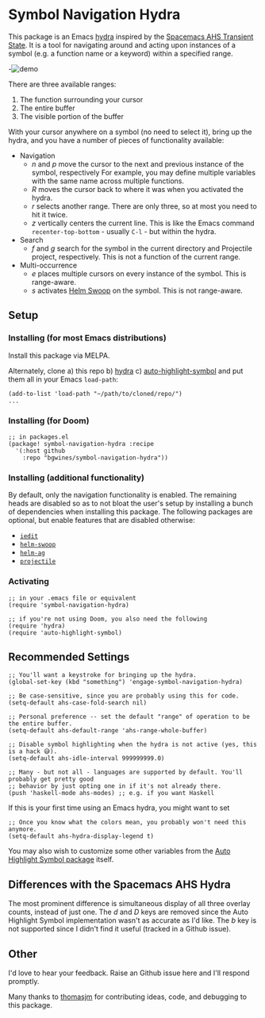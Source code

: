 # Symbol Navigation Hydra

This package is an Emacs [hydra](https://github.com/abo-abo/hydra) inspired by the [Spacemacs AHS Transient State](https://develop.spacemacs.org/doc/DOCUMENTATION.html#highlight-current-symbol). It is a tool for navigating around and acting upon instances of a symbol (e.g. a function name or a keyword) within a specified range.

-![demo](https://github.com/bgwines/symbol-navigation-hydra/blob/master/snhydra-demo.gif)

There are three available ranges:

1. The function surrounding your cursor
2. The entire buffer
3. The visible portion of the buffer

With your cursor anywhere on a symbol (no need to select it), bring up the hydra, and you have a number of pieces of functionality available:

* Navigation
    * _n_ and _p_ move the cursor to the next and previous instance of the symbol, respectively
                  For example, you may define multiple variables with the same name across multiple
                  functions.
    * _R_ moves the cursor back to where it was when you activated the hydra.
    * _r_ selects another range. There are only three, so at most you need to hit it twice.
    * _z_ vertically centers the current line. This is like the Emacs command `recenter-top-bottom` -
          usually `C-l` - but within the hydra.
* Search
    * _f_ and _g_ search for the symbol in the current directory and Projectile project, respectively.
                  This is not a function of the current range.
* Multi-occurrence
    * _e_ places multiple cursors on every instance of the symbol. This is range-aware.
    * _s_ activates [Helm Swoop](https://github.com/emacsorphanage/helm-swoop) on the symbol. This
          is not range-aware.

## Setup

### Installing (for most Emacs distributions)

Install this package via MELPA.

Alternately, clone a) this repo b) [hydra](https://github.com/abo-abo/hydra) c) [auto-highlight-symbol](https://github.com/mhayashi1120/auto-highlight-symbol-mode) and put them all in your Emacs `load-path`:

``` elisp
(add-to-list 'load-path "~/path/to/cloned/repo/")
...
```

### Installing (for Doom)

```elisp
;; in packages.el
(package! symbol-navigation-hydra :recipe
  '(:host github
    :repo "bgwines/symbol-navigation-hydra"))

```

### Installing (additional functionality)

By default, only the navigation functionality is enabled. The remaining heads are disabled so as to not bloat the user's setup by installing a bunch of dependencies when installing this package. The following packages are optional, but enable features that are disabled otherwise:

* [`iedit`](https://github.com/victorhge/iedit)
* [`helm-swoop`](https://github.com/emacsorphanage/helm-swoop)
* [`helm-ag`](https://github.com/emacsorphanage/helm-ag)
* [`projectile`](https://github.com/bbatsov/projectile)

### Activating

```elisp
;; in your .emacs file or equivalent
(require 'symbol-navigation-hydra)

;; if you're not using Doom, you also need the following
(require 'hydra)
(require 'auto-highlight-symbol)
```

## Recommended Settings

```elisp
;; You'll want a keystroke for bringing up the hydra.
(global-set-key (kbd "something") 'engage-symbol-navigation-hydra)

;; Be case-sensitive, since you are probably using this for code.
(setq-default ahs-case-fold-search nil)

;; Personal preference -- set the default "range" of operation to be the entire buffer.
(setq-default ahs-default-range 'ahs-range-whole-buffer)

;; Disable symbol highlighting when the hydra is not active (yes, this is a hack 😅).
(setq-default ahs-idle-interval 999999999.0)

;; Many - but not all - languages are supported by default. You'll probably get pretty good
;; behavior by just opting one in if it's not already there.
(push 'haskell-mode ahs-modes) ;; e.g. if you want Haskell
```

If this is your first time using an Emacs hydra, you might want to set

```elisp
;; Once you know what the colors mean, you probably won't need this anymore.
(setq-default ahs-hydra-display-legend t)
```

You may also wish to customize some other variables from the [Auto Highlight Symbol package](https://github.com/mhayashi1120/auto-highlight-symbol-mode) itself.

## Differences with the Spacemacs AHS Hydra

The most prominent difference is simultaneous display of all three overlay counts, instead of just one. The _d_ and _D_ keys are removed since the Auto Highlight Symbol implementation wasn't as accurate as I'd like. The _b_ key is not supported since I didn't find it useful (tracked in a Github issue).

## Other

I'd love to hear your feedback. Raise an Github issue here and I'll respond promptly.

Many thanks to [thomasjm](http://github.com/thomasjm) for contributing ideas, code, and debugging to this package.
